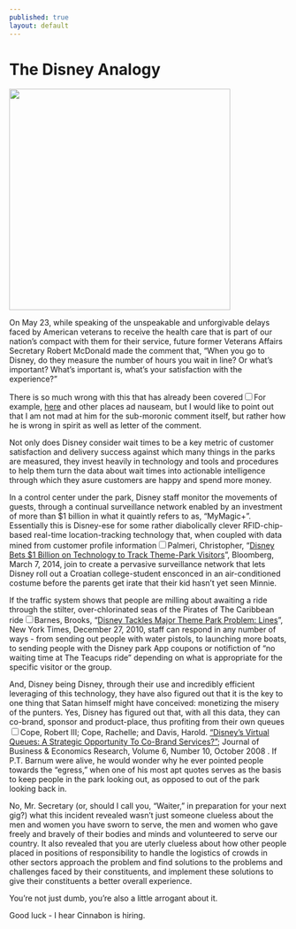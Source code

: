 ```yaml
---
published: true
layout: default
---
```

<h1>The Disney Analogy</h1>
<p><img class="right" width="400px" src="https://nselby.github.io/assets/img/secretary_dipshit.png" /></p>

<p>On May 23, while speaking of the unspeakable and unforgivable delays faced by American veterans to receive the health care that is part of our nation’s compact with them for their service, future former Veterans Affairs Secretary Robert McDonald made the comment that, “When you go to Disney, do they measure the number of hours you wait in line? Or what’s important? What’s important is, what’s your satisfaction with the experience?”</p>

<p>There is so much wrong with this that has already been covered<label for="sn-demo" class="margin-toggle sidenote-number"></label><input type="checkbox" id="sn-demo" class="margin-toggle"/><span class="sidenote">For example, <a href="http://www.cnn.com/2016/05/23/politics/veterans-affairs-secretary-disneyland-wait-times/index.html" target="_blank">here</a> and other places ad nauseam</span>, but I would like to point out that I am not mad at him for the sub-moronic comment itself, but rather how he is wrong in spirit as well as letter of the comment.</p>

<p>Not only does Disney consider wait times to be a key metric of customer satisfaction and delivery success against which many things in the parks are measured, they invest heavily in technology and tools and procedures to help them turn the data about wait times into actionable intelligence through which they asure customers are happy and spend more money. </p>

<p>In a control center under the park, Disney staff monitor the movements of guests, through a continual surveillance network enabled by an investment of more than $1 billion in what it quaintly refers to as, “MyMagic+”. Essentially this is Disney-ese for some rather diabolically clever RFID-chip-based real-time location-tracking technology that, when coupled with data mined from customer profile information<label for="sn-demo" class="margin-toggle sidenote-number"></label><input type="checkbox" id="sn-demo" class="margin-toggle"/><span class="sidenote">Palmeri, Christopher, “<a href="http://www.bloomberg.com/news/articles/2014-03-07/disney-bets-1-billion-on-technology-to-track-theme-park-visitors" target="_blank">Disney Bets $1 Billion on Technology to Track Theme-Park Visitors</a>”, Bloomberg, March 7, 2014</span>, join to create a pervasive surveillance network that lets Disney roll out a Croatian college-student ensconced in an air-conditioned costume before the parents get irate that their kid hasn’t yet seen Minnie. </p>

<p>If the traffic system shows that people are milling about awaiting a ride through the stilter, over-chlorinated seas of the Pirates of The Caribbean ride<label for="sn-demo" class="margin-toggle sidenote-number"></label><input type="checkbox" id="sn-demo" class="margin-toggle"/><span class="sidenote">Barnes, Brooks, “<a href="http://www.nytimes.com/2010/12/28/business/media/28disney.html" target="_blank">Disney Tackles Major Theme Park Problem: Lines</a>”, New York Times, December 27, 2010</span>, staff can respond in any number of ways - from sending out people with water pistols, to launching more boats, to sending people with the Disney park App coupons or notifiction of “no waiting time at The Teacups ride” depending on what is appropriate for the specific visitor or the group.</p>

<p>And, Disney being Disney, through their use and incredibly efficient leveraging of this technology, they have also figured out that it is the key to one thing that Satan himself might have conceived: monetizing the misery of the punters. Yes, Disney has figured out that, with all this data, they can co-brand, sponsor and product-place, thus profiting from their own queues<label for="sn-demo" class="margin-toggle sidenote-number"></label><input type="checkbox" id="sn-demo" class="margin-toggle"/><span class="sidenote">Cope, Robert III; Cope, Rachelle; and Davis, Harold. <a href="www.cluteinstitute.com/ojs/index.php/JBER/article/viewFile/2475/2521" target="_blank">“Disney’s Virtual Queues: A Strategic Opportunity To Co-Brand Services?”</a>; Journal of Business &amp; Economics Research, Volume 6, Number 10, October 2008 </span>. If P.T. Barnum were alive, he would wonder why he ever pointed people towards the “egress,” when one of his most apt quotes serves as the basis to keep people in the park looking out, as opposed to out of the park looking back in.

<p>No, Mr. Secretary (or, should I call you, “Waiter,” in preparation for your next gig?) what this incident revealed wasn’t just someone clueless about the men and women you have sworn to serve, the men and women who gave freely and bravely of their bodies and minds and volunteered to serve our country. It also revealed that you are uterly clueless about how other people placed in positions of responsibility to handle the logistics of crowds in other sectors approach the problem and find solutions to the problems and challenges faced by their constituents, and implement these solutions to give their constituents a better overall experience. </p>

<p>You’re not just dumb, you’re also a little arrogant about it. </p>

<p>Good luck - I hear Cinnabon is hiring. </p>

